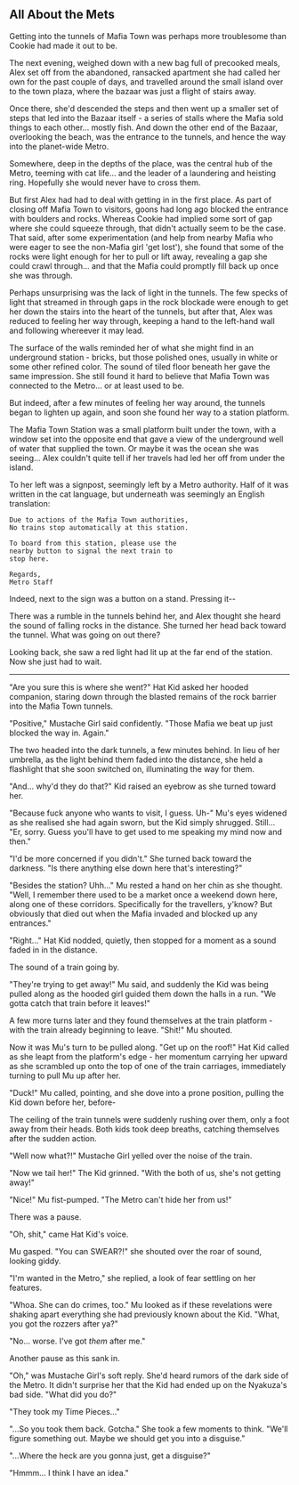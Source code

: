 ## All About the Mets

Getting into the tunnels of Mafia Town was perhaps more troublesome than Cookie had made it out to be.

The next evening, weighed down with a new bag full of precooked meals, Alex set off from the abandoned, ransacked apartment she had called her own for the past couple of days, and travelled around the small island over to the town plaza, where the bazaar was just a flight of stairs away.

Once there, she'd descended the steps and then went up a smaller set of steps that led into the Bazaar itself - a series of stalls where the Mafia sold things to each other... mostly fish. And down the other end of the Bazaar, overlooking the beach, was the entrance to the tunnels, and hence the way into the planet-wide Metro.

Somewhere, deep in the depths of the place, was the central hub of the Metro, teeming with cat life... and the leader of a laundering and heisting ring. Hopefully she would never have to cross them.

But first Alex had had to deal with getting in in the first place. As part of closing off Mafia Town to visitors, goons had long ago blocked the entrance with boulders and rocks. Whereas Cookie had implied some sort of gap where she could squeeze through, that didn't actually seem to be the case.
That said, after some experimentation (and help from nearby Mafia who were eager to see the non-Mafia girl 'get lost'), she found that some of the rocks were light enough for her to pull or lift away, revealing a gap she could crawl through... and that the Mafia could promptly fill back up once she was through.

Perhaps unsurprising was the lack of light in the tunnels. The few specks of light that streamed in through gaps in the rock blockade were enough to get her down the stairs into the heart of the tunnels, but after that, Alex was reduced to feeling her way through, keeping a hand to the left-hand wall and following whereever it may lead.

The surface of the walls reminded her of what she might find in an underground station - bricks, but those polished ones, usually in white or some other refined color. The sound of tiled floor beneath her gave the same impression. She still found it hard to believe that Mafia Town was connected to the Metro... or at least used to be.

But indeed, after a few minutes of feeling her way around, the tunnels began to lighten up again, and soon she found her way to a station platform.

The Mafia Town Station was a small platform built under the town, with a window set into the opposite end that gave a view of the underground well of water that supplied the town. Or maybe it was the ocean she was seeing... Alex couldn't quite tell if her travels had led her off from under the island.

To her left was a signpost, seemingly left by a Metro authority. Half of it was written in the cat language, but underneath was seemingly an English translation:

```
Due to actions of the Mafia Town authorities,
No trains stop automatically at this station.

To board from this station, please use the
nearby button to signal the next train to
stop here.

Regards,
Metro Staff
```

Indeed, next to the sign was a button on a stand. Pressing it--

There was a rumble in the tunnels behind her, and Alex thought she heard the sound of falling rocks in the distance. She turned her head back toward the tunnel. What was going on out there?

Looking back, she saw a red light had lit up at the far end of the station. Now she just had to wait.

----

"Are you sure this is where she went?" Hat Kid asked her hooded companion, staring down through the blasted remains of the rock barrier into the Mafia Town tunnels.

"Positive," Mustache Girl said confidently. "Those Mafia we beat up just blocked the way in. Again."

The two headed into the dark tunnels, a few minutes behind. In lieu of her umbrella, as the light behind them faded into the distance, she held a flashlight that she soon switched on, illuminating the way for them.

"And... why'd they do that?" Kid raised an eyebrow as she turned toward her.

"Because fuck anyone who wants to visit, I guess. Uh-" Mu's eyes widened as she realised she had again sworn, but the Kid simply shrugged. Still... "Er, sorry. Guess you'll have to get used to me speaking my mind now and then."

"I'd be more concerned if you didn't." She turned back toward the darkness. "Is there anything else down here that's interesting?"

"Besides the station? Uhh..." Mu rested a hand on her chin as she thought. "Well, I remember there used to be a market once a weekend down here, along one of these corridors. Specifically for the travellers, y'know? But obviously that died out when the Mafia invaded and blocked up any entrances."

"Right..." Hat Kid nodded, quietly, then stopped for a moment as a sound faded in in the distance.

The sound of a train going by.

"They're trying to get away!" Mu said, and suddenly the Kid was being pulled along as the hooded girl guided them down the halls in a run. "We gotta catch that train before it leaves!"

A few more turns later and they found themselves at the train platform - with the train already beginning to leave. "Shit!" Mu shouted.

Now it was Mu's turn to be pulled along. "Get up on the roof!" Hat Kid called as she leapt from the platform's edge - her momentum carrying her upward as she scrambled up onto the top of one of the train carriages, immediately turning to pull Mu up after her.

"Duck!" Mu called, pointing, and she dove into a prone position, pulling the Kid down before her, before-

The ceiling of the train tunnels were suddenly rushing over them, only a foot away from their heads. Both kids took deep breaths, catching themselves after the sudden action.

"Well now what?!" Mustache Girl yelled over the noise of the train.

"Now we tail her!" The Kid grinned. "With the both of us, she's not getting away!"

"Nice!" Mu fist-pumped. "The Metro can't hide her from us!"

There was a pause.

"Oh, shit," came Hat Kid's voice.

Mu gasped. "You can SWEAR?!" she shouted over the roar of sound, looking giddy.

"I'm wanted in the Metro," she replied, a look of fear settling on her features.

"Whoa. She can do crimes, too." Mu looked as if these revelations were shaking apart everything she had previously known about the Kid. "What, you got the rozzers after ya?"

"No... worse. I've got *them* after me."

Another pause as this sank in.

"Oh," was Mustache Girl's soft reply. She'd heard rumors of the dark side of the Metro. It didn't surprise her that the Kid had ended up on the Nyakuza's bad side. "What did you do?"

"They took my Time Pieces..."

"...So you took them back. Gotcha." She took a few moments to think. "We'll figure something out. Maybe we should get you into a disguise."

"...Where the heck are you gonna just, get a disguise?"

"Hmmm... I think I have an idea."